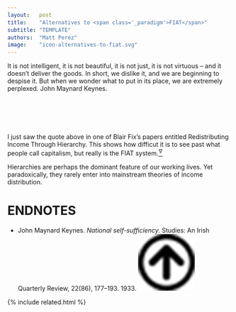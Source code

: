 ```yaml
---
layout:   post
title:    "Alternatives to <span class='_paradigm'>FIAT</span>"
subtitle: "TEMPLATE"
authors:  "Matt Perez"
image:    "icon-alternatives-to-fiat.svg"
---
```


<div style="display:none;">
 <p><span class="_quotespan">&hellip; when we wonder what to put in its place, we are extremely perplexed.</span></p>
</div>

<div class="_citation">
 <span class="_quotespan">It is not intelligent, it is not beautiful, it is not just, it is not virtuous &ndash; and it doesn’t deliver the goods. In short, we dislike it, and we are beginning to despise it. But when we wonder what to put in its place, we are extremely perplexed.</span>
 <span id="_signature">John Maynard Keynes.</span>
</div>

<h1>&nbsp;</h1>
 <p>I just saw the quote above in one of Blair Fix&rsquo;s papers entitled <span class="_quotespan">Redistributing Income Through Hierarchy</spn>. This shows how difficut it is to see past what people call capitalism, but really is the <span class="_paradigm">FIAT</span> system.<a href="#en01"><sup id="bm01">&hairsp;&nabla;&hairsp;</sup></a></p>
<div class="_citation">
 <span class="_quotespan">Hierarchies are perhaps the dominant feature of our working lives. Yet paradoxically, they rarely enter into mainstream theories of income distribution.</span>
</div>

<h1 class="_section">ENDNOTES</h1>
 <ul>
  <li id="en01">
   <p class="_list-item">
    John Maynard Keynes.
    <em>National self-sufficiency.</em>
    Studies: An Irish Quarterly Review, 22(86), 177–193.
    1933.
    <a class="_uparrow" href="#bm01"><img src="/assets/img/arrow-up-icon.png"></a>
   </p>
  </li>
 </ul>

{% include related.html %}
